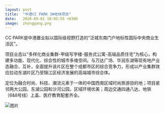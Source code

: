 ```yaml
---
layout: post
title:  "中港CC PARK 3#地块项目"
date:   2020-09-01 18:05:55 +0300
image:  zhonggang.png
---
```



CC PARK是中港置业拟以国际级视野打造的“泛城东南门户地标性国际中央商业生活区”。

项目业态以“多样化商业集群-甲级写字楼-服务式公寓-高端品质住宅”为核心，构建多功能、现代化、综合性的城市多维空间。与万达广场、华润东湖等现有地产业态融合、互补，全面提升该片区在整个成都市区的综合竞争力，形成以产业集群效应拉动东湖片区乃至锦江区经济发展的高端城市综合体。

定位为融合时尚、科技、潮流元素于一体的中国西南区域时尚旅游目的地；项目紧邻两大公园，东湖公园和沙河公园，区域环境优美；周边交通四通八达、地铁（6&8号线）上盖、医疗教育配套齐全。

![图片](/images/zhonggang/Z.jpg)


